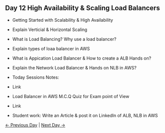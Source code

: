 ## Day 12 High Availability & Scaling Load Balancers

 - Getting Started with Scalability & High Availability
 - Explain Verticial & Horizontal Scaling
 - What is Load Balancing? Why use a load balancer?
 - Explain types of loaa balancer in AWS
 - What is Appication Load Balancer & How to create a ALB Hands on?
 - Explain the Network Load Balancer & Hands on NLB in AWS?


  - Today Sessions Notes:
  - Link
  - Load Balancer in AWS M.C.Q Quiz for Exam point of View
  - Link

  - Student work: Write an Article & post it on LinkedIn of ALB, NLB in AWS

 [← Previous Day](../day11/README.md) | [Next Day →](../day13/README.md)

